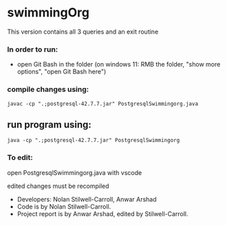 # swimmingOrg
This version contains all 3 queries and an exit routine

### In order to run:
- open Git Bash in the folder (on windows 11: RMB the folder, "show more options", "open Git Bash here")


### compile changes using:
`javac -cp ".;postgresql-42.7.7.jar" PostgresqlSwimmingorg.java`

## run program using:
`java -cp ".;postgresql-42.7.7.jar" PostgresqlSwimmingorg`

### To edit:
open PostgresqlSwimmingorg.java with vscode

edited changes must be recompiled

- Developers: Nolan Stilwell-Carroll, Anwar Arshad
- Code is by Nolan Stilwell-Carroll. 
- Project report is by Anwar Arshad, edited by Stilwell-Carroll.
